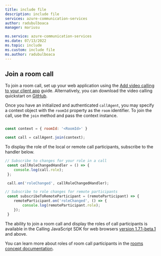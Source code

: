 ```yaml
---
title: include file
description: include file
services: azure-communication-services
author: radubulboaca
manager: mariusu

ms.service: azure-communication-services
ms.date: 07/13/2022
ms.topic: include
ms.custom: include file
ms.author: radubulboaca
---
```


## Join a room call

To join a room call, set up your web application using the [Add video calling to your client app](../../voice-video-calling/get-started-with-video-calling.md?pivots=platform-web) guide. Alternatively, you can download the video calling quickstart on [GitHub](https://github.com/Azure-Samples/communication-services-javascript-quickstarts/tree/main/add-1-on-1-video-calling).

Once you have an initialized and authenticated `callAgent`, you may specify a context object with the `roomId` property as the `room` identifier. To join the call, use the `join` method and pass the context instance.

```js

const context = { roomId: '<RoomId>' }

const call = callAgent.join(context);

```

To display the role of the local or remote call participants, subscribe to the handler below.

```js
// Subscribe to changes for your role in a call
 const callRoleChangedHandler = () => {
 	console.log(call.role);
 };

 call.on('roleChanged', callRoleChangedHandler);

// Subscribe to role changes for remote participants
 const subscribeToRemoteParticipant = (remoteParticipant) => {
 	remoteParticipant.on('roleChanged', () => {
 	    console.log(remoteParticipant.role);
 	});
 }
```

The ability to join a room call and display the roles of call participants is available in the Calling JavaScript SDK for web browsers [version 1.7.1-beta.1](https://www.npmjs.com/package/@azure/communication-calling/v/1.7.1-beta.1) and above.

You can learn more about roles of room call participants in the [rooms concept documentation](../../../concepts/rooms/room-concept.md#predefined-participant-roles-and-permissions).